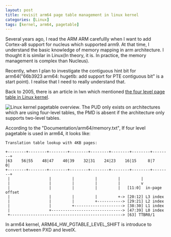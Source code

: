 ```yaml
---
layout: post
title: revisit arm64 page table management in linux kernel
categories: [Linux]
tags: [kernel, arm64, pagetable]
---
```



Several years ago, I read the ARM ARM carefullly when I want to add Cortex-a8 support for nucleus which supported arm9. At that time, I understand the basic knowledge of memory mapping in arm architecture. I thought it is similar in Linux(In theory, it is. In practice, the memory management is complex than Nucleus).

Recently, when I plan to investigate the contiguous hint bit for arm64("66b3923 arm64: hugetlb: add support for PTE contiguous bit" is a start point). I realise that I need to really understand that.

Back to 2005, there is an article in lwn which mentioned [the four level page table in Linux kernel](https://lwn.net/Articles/117749/).

![Linux kernel pagetable overview]({{site.url}}public/images/pagetable/linux_four_level_pagetables_overview_from_lwn.png).
The PUD only exists on architectures which are using four-level tables, the PMD is absent if the architecture only supports two-level tables.

According to the "Documentation/arm64/memory.txt", If four level pagetable is used in arm64, it looks like:
```
Translation table lookup with 4KB pages:

+--------+--------+--------+--------+--------+--------+--------+--------+
|63    56|55    48|47    40|39    32|31    24|23    16|15     8|7      0|
+--------+--------+--------+--------+--------+--------+--------+--------+
 |                 |         |         |         |         |
 |                 |         |         |         |         v
 |                 |         |         |         |   [11:0]  in-page offset
 |                 |         |         |         +-> [20:12] L3 index
 |                 |         |         +-----------> [29:21] L2 index
 |                 |         +---------------------> [38:30] L1 index
 |                 +-------------------------------> [47:39] L0 index
 +-------------------------------------------------> [63] TTBR0/1
```

In arm64 kernel, ARM64_HW_PGTABLE_LEVEL_SHIFT is introduce to convert between PXD and levelX.

